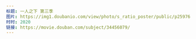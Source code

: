 ```yaml
---
标题: 一人之下 第三季
图片: https://img1.doubanio.com/view/photo/s_ratio_poster/public/p2597627829.jpg
时时: 2020
链接: https://movie.douban.com/subject/34456079/
---
```

